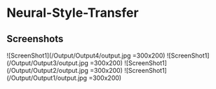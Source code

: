 # Neural-Style-Transfer
## Screenshots
![ScreenShot1](/Output/Output4/output.jpg =300x200)
![ScreenShot1](/Output/Output3/output.jpg =300x200)
![ScreenShot1](/Output/Output2/output.jpg =300x200)
![ScreenShot1](/Output/Output1/output.jpg =300x200)

